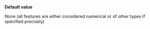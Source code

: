 **Default value**

None (all features are either considered numerical or of other types if specified precisely)
